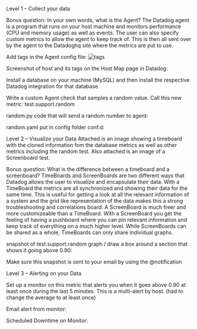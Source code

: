 Level 1 – Collect your data


Bonus question: In your own words, what is the Agent?
The Datadog agent is a program that runs on your host machine and monitors performance (CPU and memory usage) as well as events. The user can also specify custom metrics to allow the agent to keep track of. This is then all sent over by the agent to the Datadoghq site where the metrics are put to use.

Add tags in the Agent config file:
![tags](https://cloud.githubusercontent.com/assets/4193161/18540832/5feb86cc-7aef-11e6-89cf-7ff555504933.png)


Screenshot of host and its tags on the Host Map page in Datadog:













Install a database on your machine (MySQL) and then install the respective Datadog integration for that database.


Write a custom Agent check that samples a random value. Call this new metric: test.support.random

random.py code that will send a random number to agent:

random.yaml put in config folder conf.d:







Level 2 – Visualize your Data 
Attached is an image showing a timeboard with the cloned information fom the database metrics as well as other metrics including the random test. Also attached is an image of a Screenboard test. 


Bonus question: What is the difference between a timeboard and a screenboard?
TimeBoards and ScreenBoards are two different ways that Datadog allows the user to visualize and encapsulate their data. With a TimeBoard the metrics are all synchronized and showing their data for the same time. This is useful for getting a look at all the relevant information of a system and the grid like representation of the data makes this a strong troubleshooting and correlations board. A ScreenBoard is much freer and more customizeable than a TimeBoard. With a ScreenBoard you get the feeling of having a pushboard where you can pin relevant information and keep track of everything on a much higher level. While ScreenBoards can be shared as a whole, TimeBoards can only share individual graphs.

snapshot of  test.support.random graph / draw a box around a section that shows it going above 0.90:

Make sure this snapshot is sent to your email by using the @notification







Level 3 – Alerting on your Data

Set up a monitor on this metric that alerts you when it goes above 0.90 at least once during the last 5 minutes. This is a multi-alert by host. (had to change the average to at least once)

Email alert from monitor:


Scheduled Downtime on Monitor:


